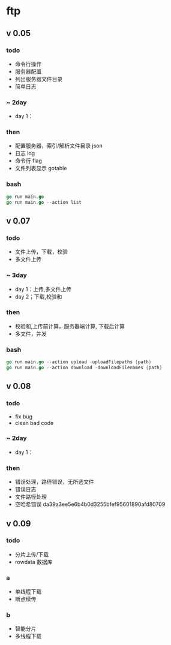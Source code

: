 # ftp

## v 0.05

### todo
- 命令行操作
- 服务器配置
- 列出服务器文件目录
- 简单日志

### ~ 2day
- day 1：

### then
- 配置服务器，索引/解析文件目录 json
- 日志 log
- 命令行 flag
- 文件列表显示 gotable

### bash
```go
go run main.go
go run main.go --action list
```

## v 0.07

### todo
- 文件上传，下载，校验
- 多文件上传

### ~ 3day
- day 1：上传,多文件上传
- day 2；下载,校验和

### then
- 校验和,上传前计算，服务器端计算, 下载后计算
- 多文件，并发
### bash
```go
go run main.go --action upload -uploadFilepaths {path}
go run main.go --action download -downloadFilenames {path}
```

## v 0.08
### todo
- fix bug
- clean bad code
### ~ 2day
- day 1：

### then
- 错误处理，路径错误，无所选文件
- 错误日志
- 文件路径处理
- 空哈希错误 da39a3ee5e6b4b0d3255bfef95601890afd80709

## v 0.09

### todo
- 分片上传/下载
- rowdata 数据库

### a
- 单线程下载
- 断点续传

### b
- 智能分片
- 多线程下载